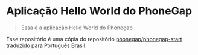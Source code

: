 # Aplicação Hello World do PhoneGap 

> Essa é a aplicação Hello World do Phonegap

Esse repositório é uma cópia do repositório [phonegap/phonegap-start](https://github.com/phonegap/phonegap-start) traduzido para Português Brasil.

